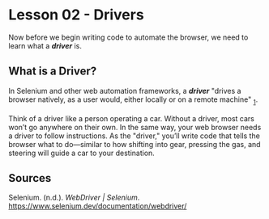 <html>
    <main>
        <h1>Lesson 02 - Drivers</h1>
        <p>
            Now before we begin writing code to automate the browser, we need to learn what a <strong><em>driver</em></strong> is.
        </p>
        <h2>What is a Driver?</h2>
        <p>
            In Selenium and other web automation frameworks, a <strong><em>driver</em></strong> 
            "drives a browser natively, as a user would, either locally or on a remote machine"
            <sub><a href="source-1">1</a></sub>.
            <br><br>
            Think of a driver like a person operating a car. Without a driver, most cars won’t go anywhere on their own. 
            In the same way, your web browser needs a driver to follow instructions. 
            As the "driver," you’ll write code that tells the browser what to do—similar to how shifting into gear, pressing the gas, and steering will guide a car to your destination.
        </p>
        <div id="Sources">
        <h2>Sources</h2>
        <p id="source-1">
            Selenium. (n.d.). <em>WebDriver | Selenium</em>. <a href="https://www.selenium.dev/documentation/webdriver/#:~:text=drives%20a%20browser%20natively%2C%20as%20a%20user%20would%2C%20either%20locally%20or%20on%20a%20remote%20machine">https://www.selenium.dev/documentation/webdriver/</a>
        </p>
        </div>
    </main>
</html>